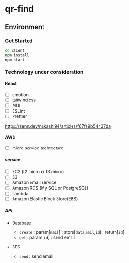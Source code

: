# qr-find

## Environment
### Get Started
```sh
cd client
npm install
npm start
```

### Technology under consideration
#### React
- [ ] emotion
- [ ] tailwind css
- [ ] MUI
- [ ] ESLint
- [ ] Prettier

https://zenn.dev/nakashi94/articles/f67fa9b54437da


#### AWS
- [ ] micro service archtecture
<!-- - [x] test -->

##### service
- [ ] EC2 (t2.micro or t3.micro)
- [ ] S3
- [ ] Amazon Email service
- [ ] Amazon RDS (My SQL or PostgreSQL)
- [ ] Lambda
- [ ] Amazon Elastic Block Store(EBS)

##### API
- Database
    - `create` : param[`mail`] : store[`data`,`mail`,`id`] : return[`id`]
    - `get` : param[`id`] : send email

- SES
    - `send` : send email
